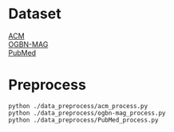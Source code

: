 # Dataset
[ACM](https://github.com/Jhy1993/HAN) \
[OGBN-MAG](https://ogb.stanford.edu/docs/nodeprop/#ogbn-mag) \
[PubMed](https://github.com/yangji9181/HNE/tree/master/Data)

# Preprocess
```commandline
python ./data_preprocess/acm_process.py
python ./data_preprocess/ogbn-mag_process.py
python ./data_preprocess/PubMed_process.py
```
